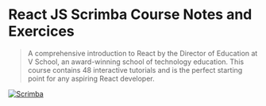 # React JS Scrimba Course Notes and Exercices

> A comprehensive introduction to React by the Director of Education at V School, an award-winning school of technology education. This course contains 48 interactive tutorials and is the perfect starting point for any aspiring React developer.

<a href="https://scrimba.com/g/glearnreact"><img src="https://scrimba.com/static/art/glearnreact.png" title="Scrimba" alt="Scrimba"></a>
